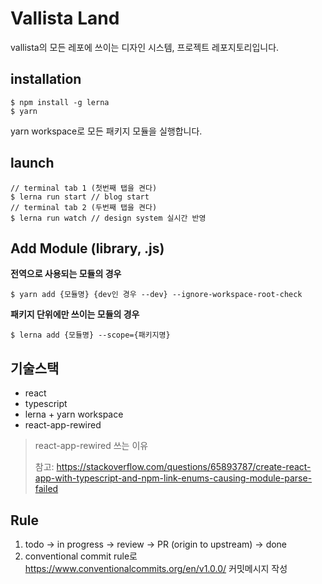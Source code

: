 # Vallista Land

vallista의 모든 레포에 쓰이는 디자인 시스템, 프로젝트 레포지토리입니다.

## installation

```shell
$ npm install -g lerna
$ yarn
```

yarn workspace로 모든 패키지 모듈을 실행합니다.

## launch

```shell
// terminal tab 1 (첫번째 탭을 켠다)
$ lerna run start // blog start
// terminal tab 2 (두번째 탭을 켠다)
$ lerna run watch // design system 실시간 반영
```

## Add Module (library, .js)

**전역으로 사용되는 모듈의 경우**

```shell
$ yarn add {모듈명} {dev인 경우 --dev} --ignore-workspace-root-check
```

**패키지 단위에만 쓰이는 모듈의 경우**

```shell
$ lerna add {모듈명} --scope={패키지명}
```

## 기술스택

- react
- typescript
- lerna + yarn workspace
- react-app-rewired

> react-app-rewired 쓰는 이유
>
> 참고: https://stackoverflow.com/questions/65893787/create-react-app-with-typescript-and-npm-link-enums-causing-module-parse-failed

## Rule

1. todo -> in progress -> review -> PR (origin to upstream) -> done
2. conventional commit rule로 https://www.conventionalcommits.org/en/v1.0.0/ 커밋메시지 작성
